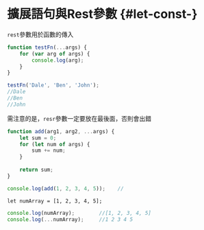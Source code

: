 # 擴展語句與Rest參數 {#let-const-}

`rest`參數用於函數的傳入

```js
function testFn(...args) {
    for (var arg of args) {
        console.log(arg);
    }
}

testFn('Dale', 'Ben', 'John');
//Dale
//Ben
//John
```

需注意的是，`resr`參數一定要放在最後面，否則會出錯

```js
function add(arg1, arg2, ...args) {
    let sum = 0;
    for (let num of args) {
        sum += num;
    }
    
    return sum;
}

console.log(add(1, 2, 3, 4, 5));    //
```

```
let numArray = [1, 2, 3, 4, 5];
```

```js
console.log(numArray);        //[1, 2, 3, 4, 5]
console.log(...numArray);     //1 2 3 4 5
```



